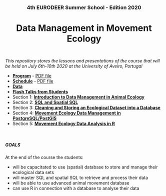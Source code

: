 ### <p align="center">4th EURODEER Summer School - Edition 2020</p>
# <p align="center">Data Management in Movement Ecology</p>  

&nbsp;  
*This repository stores the lessons and presentations of the course that will be held on July 6th-10th 2020 at the University of Aveiro, Portugal*  

* **[Program](https://github.com/feurbano/data_management_2020/blob/master/documents/program.md)** - [PDF file](https://github.com/feurbano/data_management_2020/blob/master/documents/pdf/COURSE_2020_program.pdf)  
* **[Schedule](https://github.com/feurbano/data_management_2020/blob/master/documents/schedule.md)** - [PDF file](https://github.com/feurbano/data_management_2020/blob/master/documents/pdf/COURSE_2020_schedule.pdf)
* **[Data](https://github.com/feurbano/data_management_2020/blob/master/sections/data)**
* **[Flash Talks from Students](https://github.com/feurbano/data_management_2020/blob/master/sections/talks)**
* Section 1: **[Introduction to Data Management in Animal Ecology](https://github.com/feurbano/data_management_2020/tree/master/sections/section_1)**
* Section 2: **[SQL and Spatial SQL](https://github.com/feurbano/data_management_2020/tree/master/sections/section_2/lesson_02.md)**
* Section 3:  **[Cleaning and Storing an Ecological Dataset into a Database](https://github.com/feurbano/data_management_2020/tree/master/sections/section_3/lesson_03.md)**
* Section 4: **[Movement Ecology Data Management in PostgreSQL/PostGIS](https://github.com/feurbano/data_management_2020/blob/master/sections/section_4//lesson_04.md)**
* Section 5: **[Movement Ecology Data Analysis in R](https://github.com/feurbano/data_management_2020/blob/master/sections/section_5)**


&nbsp;  

##### GOALS

At the end of the course the students:
* will be capacitated to use (spatial) database to store and manage their ecological data sets  
* will master SQL and spatial SQL to retrieve and process their data
* will be able to use advanced animal movement database
* can use R in connection with a database to analyse their data
